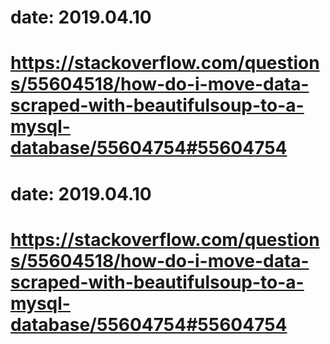 # date: 2019.04.10
# https://stackoverflow.com/questions/55604518/how-do-i-move-data-scraped-with-beautifulsoup-to-a-mysql-database/55604754#55604754
# date: 2019.04.10
# https://stackoverflow.com/questions/55604518/how-do-i-move-data-scraped-with-beautifulsoup-to-a-mysql-database/55604754#55604754
